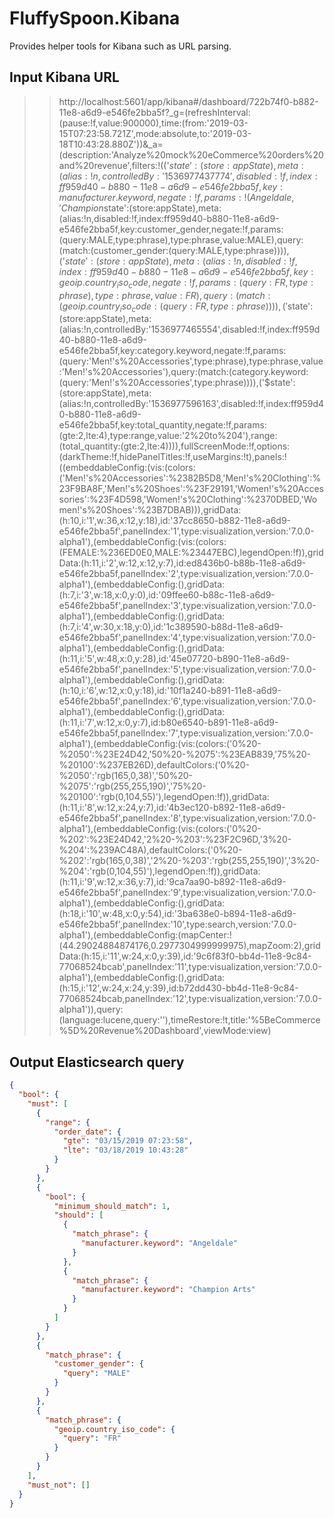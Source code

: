 # FluffySpoon.Kibana
Provides helper tools for Kibana such as URL parsing.

## Input Kibana URL
>> http://localhost:5601/app/kibana#/dashboard/722b74f0-b882-11e8-a6d9-e546fe2bba5f?_g=(refreshInterval:(pause:!f,value:900000),time:(from:'2019-03-15T07:23:58.721Z',mode:absolute,to:'2019-03-18T10:43:28.880Z'))&_a=(description:'Analyze%20mock%20eCommerce%20orders%20and%20revenue',filters:!(('$state':(store:appState),meta:(alias:!n,controlledBy:'1536977437774',disabled:!f,index:ff959d40-b880-11e8-a6d9-e546fe2bba5f,key:manufacturer.keyword,negate:!f,params:!(Angeldale,'Champion%20Arts'),type:phrases,value:'Angeldale,%20Champion%20Arts'),query:(bool:(minimum_should_match:1,should:!((match_phrase:(manufacturer.keyword:Angeldale)),(match_phrase:(manufacturer.keyword:'Champion%20Arts')))))),('$state':(store:appState),meta:(alias:!n,disabled:!f,index:ff959d40-b880-11e8-a6d9-e546fe2bba5f,key:customer_gender,negate:!f,params:(query:MALE,type:phrase),type:phrase,value:MALE),query:(match:(customer_gender:(query:MALE,type:phrase)))),('$state':(store:appState),meta:(alias:!n,disabled:!f,index:ff959d40-b880-11e8-a6d9-e546fe2bba5f,key:geoip.country_iso_code,negate:!f,params:(query:FR,type:phrase),type:phrase,value:FR),query:(match:(geoip.country_iso_code:(query:FR,type:phrase)))),('$state':(store:appState),meta:(alias:!n,controlledBy:'1536977465554',disabled:!f,index:ff959d40-b880-11e8-a6d9-e546fe2bba5f,key:category.keyword,negate:!f,params:(query:'Men!'s%20Accessories',type:phrase),type:phrase,value:'Men!'s%20Accessories'),query:(match:(category.keyword:(query:'Men!'s%20Accessories',type:phrase)))),('$state':(store:appState),meta:(alias:!n,controlledBy:'1536977596163',disabled:!f,index:ff959d40-b880-11e8-a6d9-e546fe2bba5f,key:total_quantity,negate:!f,params:(gte:2,lte:4),type:range,value:'2%20to%204'),range:(total_quantity:(gte:2,lte:4)))),fullScreenMode:!f,options:(darkTheme:!f,hidePanelTitles:!f,useMargins:!t),panels:!((embeddableConfig:(vis:(colors:('Men!'s%20Accessories':%2382B5D8,'Men!'s%20Clothing':%23F9BA8F,'Men!'s%20Shoes':%23F29191,'Women!'s%20Accessories':%23F4D598,'Women!'s%20Clothing':%2370DBED,'Women!'s%20Shoes':%23B7DBAB))),gridData:(h:10,i:'1',w:36,x:12,y:18),id:'37cc8650-b882-11e8-a6d9-e546fe2bba5f',panelIndex:'1',type:visualization,version:'7.0.0-alpha1'),(embeddableConfig:(vis:(colors:(FEMALE:%236ED0E0,MALE:%23447EBC),legendOpen:!f)),gridData:(h:11,i:'2',w:12,x:12,y:7),id:ed8436b0-b88b-11e8-a6d9-e546fe2bba5f,panelIndex:'2',type:visualization,version:'7.0.0-alpha1'),(embeddableConfig:(),gridData:(h:7,i:'3',w:18,x:0,y:0),id:'09ffee60-b88c-11e8-a6d9-e546fe2bba5f',panelIndex:'3',type:visualization,version:'7.0.0-alpha1'),(embeddableConfig:(),gridData:(h:7,i:'4',w:30,x:18,y:0),id:'1c389590-b88d-11e8-a6d9-e546fe2bba5f',panelIndex:'4',type:visualization,version:'7.0.0-alpha1'),(embeddableConfig:(),gridData:(h:11,i:'5',w:48,x:0,y:28),id:'45e07720-b890-11e8-a6d9-e546fe2bba5f',panelIndex:'5',type:visualization,version:'7.0.0-alpha1'),(embeddableConfig:(),gridData:(h:10,i:'6',w:12,x:0,y:18),id:'10f1a240-b891-11e8-a6d9-e546fe2bba5f',panelIndex:'6',type:visualization,version:'7.0.0-alpha1'),(embeddableConfig:(),gridData:(h:11,i:'7',w:12,x:0,y:7),id:b80e6540-b891-11e8-a6d9-e546fe2bba5f,panelIndex:'7',type:visualization,version:'7.0.0-alpha1'),(embeddableConfig:(vis:(colors:('0%20-%2050':%23E24D42,'50%20-%2075':%23EAB839,'75%20-%20100':%237EB26D),defaultColors:('0%20-%2050':'rgb(165,0,38)','50%20-%2075':'rgb(255,255,190)','75%20-%20100':'rgb(0,104,55)'),legendOpen:!f)),gridData:(h:11,i:'8',w:12,x:24,y:7),id:'4b3ec120-b892-11e8-a6d9-e546fe2bba5f',panelIndex:'8',type:visualization,version:'7.0.0-alpha1'),(embeddableConfig:(vis:(colors:('0%20-%202':%23E24D42,'2%20-%203':%23F2C96D,'3%20-%204':%239AC48A),defaultColors:('0%20-%202':'rgb(165,0,38)','2%20-%203':'rgb(255,255,190)','3%20-%204':'rgb(0,104,55)'),legendOpen:!f)),gridData:(h:11,i:'9',w:12,x:36,y:7),id:'9ca7aa90-b892-11e8-a6d9-e546fe2bba5f',panelIndex:'9',type:visualization,version:'7.0.0-alpha1'),(embeddableConfig:(),gridData:(h:18,i:'10',w:48,x:0,y:54),id:'3ba638e0-b894-11e8-a6d9-e546fe2bba5f',panelIndex:'10',type:search,version:'7.0.0-alpha1'),(embeddableConfig:(mapCenter:!(44.29024884874176,0.2977304999999975),mapZoom:2),gridData:(h:15,i:'11',w:24,x:0,y:39),id:'9c6f83f0-bb4d-11e8-9c84-77068524bcab',panelIndex:'11',type:visualization,version:'7.0.0-alpha1'),(embeddableConfig:(),gridData:(h:15,i:'12',w:24,x:24,y:39),id:b72dd430-bb4d-11e8-9c84-77068524bcab,panelIndex:'12',type:visualization,version:'7.0.0-alpha1')),query:(language:lucene,query:''),timeRestore:!t,title:'%5BeCommerce%5D%20Revenue%20Dashboard',viewMode:view)

## Output Elasticsearch query
```json
{
  "bool": {
    "must": [
      {
        "range": {
          "order_date": {
            "gte": "03/15/2019 07:23:58",
            "lte": "03/18/2019 10:43:28"
          }
        }
      },
      {
        "bool": {
          "minimum_should_match": 1,
          "should": [
            {
              "match_phrase": {
                "manufacturer.keyword": "Angeldale"
              }
            },
            {
              "match_phrase": {
                "manufacturer.keyword": "Champion Arts"
              }
            }
          ]
        }
      },
      {
        "match_phrase": {
          "customer_gender": {
            "query": "MALE"
          }
        }
      },
      {
        "match_phrase": {
          "geoip.country_iso_code": {
            "query": "FR"
          }
        }
      }
    ],
    "must_not": []
  }
}
```
